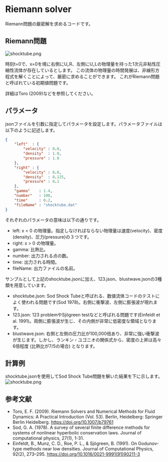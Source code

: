 # Riemann solver
Riemann問題の厳密解を求めるコードです。

## Riemann問題
![shocktube.png](URL)

時刻t=0で、x=0を境に右側にU_R、左側にU_Lの物理量を持った1次元非粘性圧縮性流体が存在しているとします。
この流体の物理量の時間発展は、非線形方程式を解くことによって、厳密に求めることができます。
これがRiemann問題と呼ばれている初期値問題です。

詳細はToro (2009)などを参照してください。

## パラメータ
jsonファイルを引数に指定してパラメータを設定します。パラメータファイルは以下のように記述します。

```json:shocktube.json
{
    "left"  : {
        "velocity" : 0.0,
        "density"  : 1.0,
        "pressure" : 1.0
    },
    "right" : {
        "velocity" : 0.0,
        "density"  : 0.125,
        "pressure" : 0.1
    },
    "gamma"    : 1.4,
    "number"   : 100,
    "time"     : 0.2,
    "fileName" : "shocktube.dat"
}
```

それぞれのパラメータの意味は以下の通りです。
* left: x &lt; 0 の物理量。指定しなければならない物理量は速度(velocity)、密度(density)、圧力(pressure)の３つです。
* right: x &gt; 0 の物理量。
* gamma: 比熱比。
* number: 出力される点の数。
* time: 出力される時間。
* fileName: 出力ファイルの名前。

サンプルとして上記のshocktube.jsonに加え、123.json、blustwave.jsonの3種類を用意しています。
* shocktube.json: Sod Shock Tubeと呼ばれる、数値流体コードのテストによく使われる問題です(Sod 1978)。右側に衝撃波、左側に膨張波が現れます。
* 123.json: 123 problemやSj&ouml;green testなどと呼ばれる問題です(Einfeldt et al. 1991)。両側に膨張波が生じ、その内側が非常に低密度な領域となります。
* blustwave.json: 右側と左側の圧力比が100,000倍あり、非常に強い衝撃波が生じます。しかし、ランキン・ユゴニオの関係式から、密度の上昇は高々6倍程度 (比熱比が7/5の場合) となります。

## 計算例
shocktube.jsonを使用してSod Shock Tube問題を解いた結果を下に示します。
![shocktube.png](URL)

## 参考文献
* Toro, E. F. (2009). Riemann Solvers and Numerical Methods for Fluid Dynamics: A Practical Introduction (Vol. 53). Berlin, Heidelberg: Springer Berlin Heidelberg. https://doi.org/10.1007/b79761
* Sod, G. A. (1978). A survey of several finite difference methods for systems of nonlinear hyperbolic conservation laws. Journal of computational physics, 27(1), 1-31.
* Einfeldt, B., Munz, C. D., Roe, P. L., & Sj&ouml;green, B. (1991). On Godunov-type methods near low densities. Journal of Computational Physics, 92(2), 273–295. https://doi.org/10.1016/0021-9991(91)90211-3
